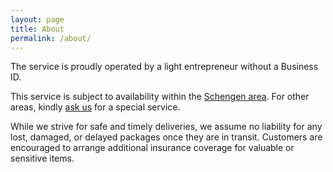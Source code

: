 ```yaml
---
layout: page
title: About
permalink: /about/
---
```


The service is proudly operated by a light entrepreneur without a Business ID.

This service is subject to availability within the [Schengen area](https://home-affairs.ec.europa.eu/policies/schengen/schengen-area_en). For other areas, kindly [ask us](mailto:?subject=Inquiry%3A%20Service%20Availability%20in%20specific%20area&body=Does%20service%20operate%20in%20%5BArea%2FLocation%20Name%5D%3F) for a special service.

While we strive for safe and timely deliveries, we assume no liability for any lost, damaged, or delayed packages once they are in transit. Customers are encouraged to arrange additional insurance coverage for valuable or sensitive items.